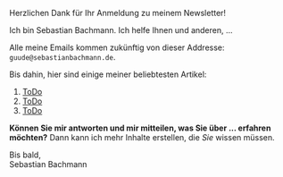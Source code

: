 ---
---

Herzlichen Dank für Ihr Anmeldung zu meinem Newsletter!

Ich bin Sebastian Bachmann. Ich helfe Ihnen und anderen, ...

Alle meine Emails kommen zukünftig von dieser Addresse: `guude@sebastianbachmann.de`.

Bis dahin, hier sind einige meiner beliebtesten Artikel:

1. [ToDo]()
1. [ToDo]()
1. [ToDo]()

**Können Sie mir antworten und mir mitteilen, was Sie über ... erfahren möchten?** Dann kann ich mehr Inhalte erstellen, die _Sie_ wissen müssen.


Bis bald,<br>Sebastian Bachmann
